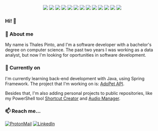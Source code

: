 <div align="center">
  <img src="https://img.shields.io/badge/Python-14354C?style=for-the-badge&logo=python&logoColor=white">
  <img src="https://img.shields.io/badge/C-00599C?style=for-the-badge&logo=c&logoColor=white">
  <img src="https://img.shields.io/badge/C++-659ad2?style=for-the-badge&logo=cplusplus&logoColor=white">
  <img src="https://img.shields.io/badge/Git-E34F26?style=for-the-badge&logo=git&logoColor=white">
  <img src="https://img.shields.io/badge/PowerShell-192433?style=for-the-badge&logo=PowerShell&logoColor=white">
  <img src="https://img.shields.io/badge/Java-f8981d?style=for-the-badge&logo=java&logoColor=white">
  <img src="https://img.shields.io/badge/MySQL-00000F?style=for-the-badge&logo=mysql&logoColor=white">
  <img src="https://img.shields.io/badge/PostgreSQL-316192?style=for-the-badge&logo=postgresql&logoColor=white">
  <img src="https://img.shields.io/badge/MongoDB-4EA94B?style=for-the-badge&logo=mongodb&logoColor=white">
  <img src="https://img.shields.io/badge/Docker-2496ED?style=for-the-badge&logo=docker&logoColor=white">
  <img src="https://img.shields.io/badge/PowerBI-e6be10?style=for-the-badge&logo=PowerBI&logoColor=white">
  <img src="https://img.shields.io/badge/Tableau-1c447e?style=for-the-badge&logo=Tableau&logoColor=white">
  <img src="https://img.shields.io/badge/DevOps-2070b2?style=for-the-badge&logo=azuredevops&logoColor=white">
</div>


### Hi! 👋


### 🦕 About me

My name is Thales Pinto, and I'm a software developer with a bachelor's degree on computer science. The past two years I was working as a data analyst, but now I'm looking for oportunities in software development.


### 🌱 Currently on

I'm currently learning back-end development with Java, using Spring Framework. The project that I'm working on is: [AdoPet API](https://github.com/thalesorp/adopet-api).

Besides that, I'm also adding personal projects to public repositories, like my PowerShell tool [Shortcut Creator](https://github.com/thalesorp/Shortcut-Creator) and [Audio Manager](https://github.com/thalesorp/Audio-Manager).


### 📫 Reach me...

[![ProtonMail](https://img.shields.io/badge/ProtonMail-8B89CC?style=for-the-badge&logo=protonmail&logoColor=white)](mailto:ThalesORP@ProtonMail.com)
[![LinkedIn](https://img.shields.io/badge/LinkedIn-0077B5?style=for-the-badge&logo=linkedin&logoColor=white)](https://www.linkedin.com/in/thalesorp/)
